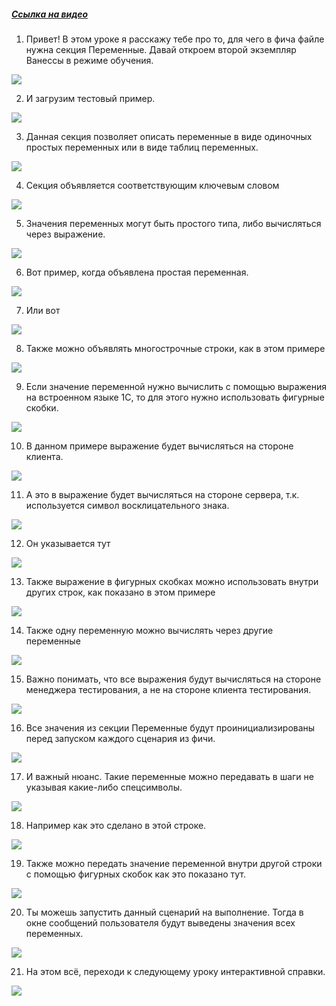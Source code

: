 ﻿##### [Ссылка на видео](https://youtu.be/fajaBnTUu70)

001. Привет! В этом уроке я расскажу тебе про то, для чего в фича файле нужна секция Переменные. Давай откроем второй экземпляр Ванессы в режиме обучения.

![](https://vanessa-files.do.bit-erp.ru/Doc/1.2.040.1/MD/Глава03/images/000_КакУстроенFeatureФайлСекцияПеременныеПростые.png)

002. И загрузим тестовый пример.

![](https://vanessa-files.do.bit-erp.ru/Doc/1.2.040.1/MD/Глава03/images/006_КакУстроенFeatureФайлСекцияПеременныеПростые.png)

003. Данная секция позволяет описать переменные в виде одиночных простых переменных или в виде таблиц переменных.

![](https://vanessa-files.do.bit-erp.ru/Doc/1.2.040.1/MD/Глава03/images/007_КакУстроенFeatureФайлСекцияПеременныеПростые.png)

004. Секция объявляется соответствующим ключевым словом

![](https://vanessa-files.do.bit-erp.ru/Doc/1.2.040.1/MD/Глава03/images/010_КакУстроенFeatureФайлСекцияПеременныеПростые.png)

005. Значения переменных могут быть простого типа, либо вычисляться через выражение.

![](https://vanessa-files.do.bit-erp.ru/Doc/1.2.040.1/MD/Глава03/images/013_КакУстроенFeatureФайлСекцияПеременныеПростые.png)

006. Вот пример, когда объявлена простая переменная.

![](https://vanessa-files.do.bit-erp.ru/Doc/1.2.040.1/MD/Глава03/images/016_КакУстроенFeatureФайлСекцияПеременныеПростые.png)

007. Или вот

![](https://vanessa-files.do.bit-erp.ru/Doc/1.2.040.1/MD/Глава03/images/021_КакУстроенFeatureФайлСекцияПеременныеПростые.png)

008. Также можно объявлять многострочные строки, как в этом примере

![](https://vanessa-files.do.bit-erp.ru/Doc/1.2.040.1/MD/Глава03/images/026_КакУстроенFeatureФайлСекцияПеременныеПростые.png)

009. Если значение переменной нужно вычислить с помощью выражения на встроенном языке 1С, то для этого нужно использовать фигурные скобки.

![](https://vanessa-files.do.bit-erp.ru/Doc/1.2.040.1/MD/Глава03/images/029_КакУстроенFeatureФайлСекцияПеременныеПростые.png)

010. В данном примере выражение будет вычисляться на стороне клиента.

![](https://vanessa-files.do.bit-erp.ru/Doc/1.2.040.1/MD/Глава03/images/033_КакУстроенFeatureФайлСекцияПеременныеПростые.png)

011. А это в выражение будет вычисляться на стороне сервера, т.к. используется символ восклицательного знака.

![](https://vanessa-files.do.bit-erp.ru/Doc/1.2.040.1/MD/Глава03/images/038_КакУстроенFeatureФайлСекцияПеременныеПростые.png)

012. Он указывается тут

![](https://vanessa-files.do.bit-erp.ru/Doc/1.2.040.1/MD/Глава03/images/043_КакУстроенFeatureФайлСекцияПеременныеПростые.png)

013. Также выражение в фигурных скобках можно использовать внутри других строк, как показано в этом примере

![](https://vanessa-files.do.bit-erp.ru/Doc/1.2.040.1/MD/Глава03/images/048_КакУстроенFeatureФайлСекцияПеременныеПростые.png)

014. Также одну переменную можно вычислять через другие переменные

![](https://vanessa-files.do.bit-erp.ru/Doc/1.2.040.1/MD/Глава03/images/053_КакУстроенFeatureФайлСекцияПеременныеПростые.png)

015. Важно понимать, что все выражения будут вычисляться на стороне менеджера тестирования, а не на стороне клиента тестирования.

![](https://vanessa-files.do.bit-erp.ru/Doc/1.2.040.1/MD/Глава03/images/056_КакУстроенFeatureФайлСекцияПеременныеПростые.png)

016. Все значения из секции Переменные будут проинициализированы перед запуском каждого сценария из фичи.

![](https://vanessa-files.do.bit-erp.ru/Doc/1.2.040.1/MD/Глава03/images/059_КакУстроенFeatureФайлСекцияПеременныеПростые.png)

017. И важный нюанс. Такие переменные можно передавать в шаги не указывая какие-либо спецсимволы.

![](https://vanessa-files.do.bit-erp.ru/Doc/1.2.040.1/MD/Глава03/images/062_КакУстроенFeatureФайлСекцияПеременныеПростые.png)

018. Например как это сделано в этой строке.

![](https://vanessa-files.do.bit-erp.ru/Doc/1.2.040.1/MD/Глава03/images/065_КакУстроенFeatureФайлСекцияПеременныеПростые.png)

019. Также можно передать значение переменной внутри другой строки с помощью фигурных скобок как это показано тут.

![](https://vanessa-files.do.bit-erp.ru/Doc/1.2.040.1/MD/Глава03/images/070_КакУстроенFeatureФайлСекцияПеременныеПростые.png)

020. Ты можешь запустить данный сценарий на выполнение. Тогда в окне сообщений пользователя будут выведены значения всех переменных.

![](https://vanessa-files.do.bit-erp.ru/Doc/1.2.040.1/MD/Глава03/images/075_КакУстроенFeatureФайлСекцияПеременныеПростые.png)

021. На этом всё, переходи к следующему уроку интерактивной справки.

![](https://vanessa-files.do.bit-erp.ru/Doc/1.2.040.1/MD/Глава03/images/078_КакУстроенFeatureФайлСекцияПеременныеПростые.png)
